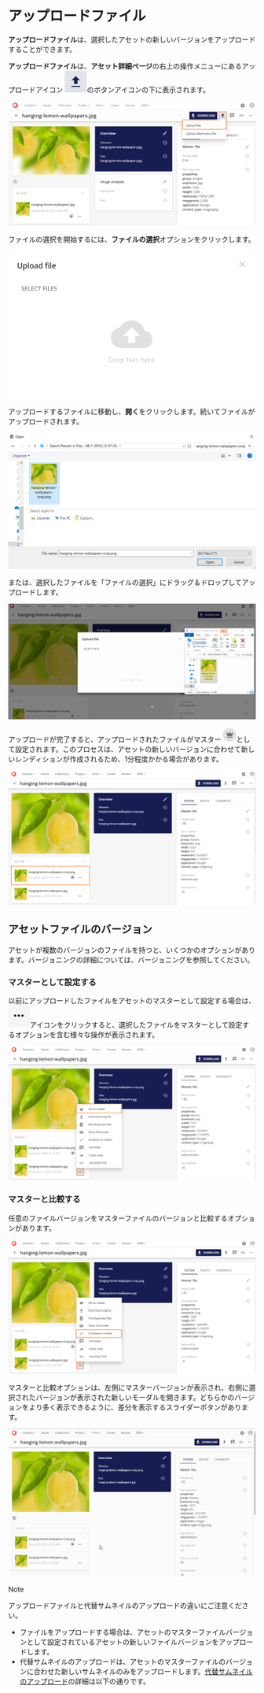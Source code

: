 # アップロードファイル

**アップロードファイル**は、選択したアセットの新しいバージョンをアップロードすることができます。

**アップロードファイル**は、**アセット詳細ページ**の右上の操作メニューにあるアップロードアイコン <img src="../../../images/user-documentation/content-user-manual/review/_user-documentation_content-user-manual_review_3.2.0_upload_button.png" />のボタンアイコンの下に表示されます。

![アップロードファイルオプションはボタンの下に表示されます](../../../images/user-documentation/content-user-manual/review/_user-documentation_content-user-manual_review_3.3.0_upload_file.png)

ファイルの選択を開始するには、**ファイルの選択**オプションをクリックします。

![アップロードするファイルを選択](../../../images/user-documentation/content-user-manual/review/_user-documentation_content-user-manual_review_3.2.0_select_upload_file_box.png)

アップロードするファイルに移動し、**開く**をクリックします。続いてファイルがアップロードされます。

![アップロードするファイルの選択](../../../images/user-documentation/content-user-manual/review/_user-documentation_content-user-manual_review_3.2.0_select_file_to_upload.png)

または、選択したファイルを「ファイルの選択」にドラッグ＆ドロップしてアップロードします。

![アップロードするファイルをドラッグ＆ドロップ](../../../images/user-documentation/content-user-manual/review/_user-documentation_content-user-manual_review_3.3.0_drag_drop_file_upload.gif)

アップロードが完了すると、アップロードされたファイルがマスター <img src="../../../images/user-documentation/content-user-manual/review/_user-documentation_content-user-manual_review_3.1.0_master_icon.png" />として設定されます。このプロセスは、アセットの新しいバージョンに合わせて新しいレンディションが作成されるため、1分程度かかる場合があります。

![アップロードされた新しいファイルがマスターに設定されています](../../../images/user-documentation/content-user-manual/review/_user-documentation_content-user-manual_review_3.3.0_example_new_file_upload.png)

## アセットファイルのバージョン

アセットが複数のバージョンのファイルを持つと、いくつかのオプションがあります。バージョニングの詳細については、バージョニングを参照してください。

### マスターとして設定する

以前にアップロードしたファイルをアセットのマスターとして設定する場合は、<img src="../../../images/user-documentation/content-user-manual/review/_user-documentation_content-user-manual_review_3.2.1_all_files.png" />アイコンをクリックすると、選択したファイルをマスターとして設定するオプションを含む様々な操作が表示されます。

![マスターに設定するオプション](../../../images/user-documentation/content-user-manual/review/_user-documentation_content-user-manual_review_3.3.0_set_as_master.png)

### マスターと比較する

任意のファイルバージョンをマスターファイルのバージョンと比較するオプションがあります。

![マスターと比較オプション](../../../images/user-documentation/content-user-manual/review/_user-documentation_content-user-manual_review_3.3.0_compare_to_master.png)

マスターと比較オプションは、左側にマスターバージョンが表示され、右側に選択されたバージョンが表示された新しいモーダルを開きます。どちらかのバージョンをより多く表示できるように、差分を表示するスライダーボタンがあります。

![マスターオプションと比較](../../../images/user-documentation/content-user-manual/review/_user-documentation_content-user-manual_review_3.3.0_compare_to_master.gif)

> [!Note]
> アップロードファイルと代替サムネイルのアップロードの違いにご注意ください。
> * ファイルをアップロードする場合は、アセットのマスターファイルバージョンとして設定されているアセットの新しいファイルバージョンをアップロードします。
> * 代替サムネイルのアップロードは、アセットのマスターファイルのバージョンに合わせた新しいサムネイルのみをアップロードします。[代替サムネイルのアップロード](upload-alternative-file.md)の詳細は以下の通りです。
